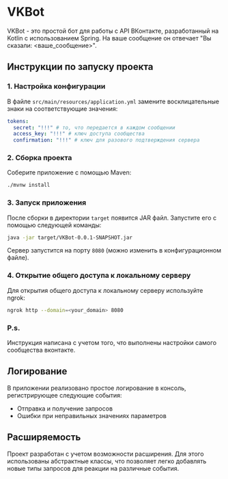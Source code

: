 # VKBot

VKBot - это простой бот для работы с API ВКонтакте, разработанный на Kotlin с использованием Spring. На ваше сообщение он отвечает "Вы сказали: <ваше_сообщение>".

## Инструкции по запуску проекта



### 1. Настройка конфигурации
В файле `src/main/resources/application.yml` замените восклицательные знаки на соответствующие значения:
```yaml
tokens:
  secret: "!!!" # то, что передается в каждом сообщении
  access_key: "!!!" # ключ доступа сообщества
  confirmation: "!!!" # ключ для разового подтверждения сервера

```

### 2. Сборка проекта
Соберите приложение с помощью Maven:
```sh
./mvnw install
```

### 3. Запуск приложения
После сборки в директории `target` появится JAR файл. Запустите его с помощью следующей команды:
```sh
java -jar target/VKBot-0.0.1-SNAPSHOT.jar
```

Сервер запустится на порту `8080` (можно изменить в конфигурационном файле).

### 4. Открытие общего доступа к локальному серверу
Для открытия общего доступа к локальному серверу используйте ngrok:
```sh
ngrok http --domain=<your_domain> 8080
```

### P.s.
Инструкция написана с учетом того, что выполнены настройки самого сообщества вконтакте.



## Логирование

В приложении реализовано простое логирование в консоль, регистрирующее следующие события:
- Отправка и получение запросов
- Ошибки при неправильных значениях параметров

## Расширяемость

Проект разработан с учетом возможности расширения. Для этого использованы абстрактные классы, что позволяет легко добавлять новые типы запросов для реакции на различные события.
